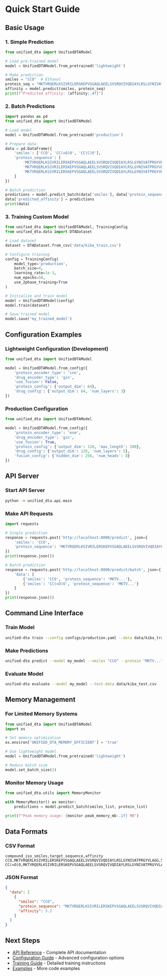 # Quick Start Guide

## Basic Usage

### 1. Simple Prediction

```python
from unified_dta import UnifiedDTAModel

# Load pre-trained model
model = UnifiedDTAModel.from_pretrained('lightweight')

# Make prediction
smiles = "CCO"  # Ethanol
protein_seq = "MKTVRQERLKSIVRILERSKEPVSGAQLAEELSVSRQVIVQDIAYLRSLGYNIVATPRGYVLAGG"
affinity = model.predict(smiles, protein_seq)
print(f"Predicted affinity: {affinity:.4f}")
```

### 2. Batch Predictions

```python
import pandas as pd
from unified_dta import UnifiedDTAModel

# Load model
model = UnifiedDTAModel.from_pretrained('production')

# Prepare data
data = pd.DataFrame({
    'smiles': ['CCO', 'CC(=O)O', 'CC(C)O'],
    'protein_sequence': [
        'MKTVRQERLKSIVRILERSKEPVSGAQLAEELSVSRQVIVQDIAYLRSLGYNIVATPRGYVLAGG',
        'MKTVRQERLKSIVRILERSKEPVSGAQLAEELSVSRQVIVQDIAYLRSLGYNIVATPRGYVLAGG',
        'MKTVRQERLKSIVRILERSKEPVSGAQLAEELSVSRQVIVQDIAYLRSLGYNIVATPRGYVLAGG'
    ]
})

# Batch prediction
predictions = model.predict_batch(data['smiles'], data['protein_sequence'])
data['predicted_affinity'] = predictions
print(data)
```

### 3. Training Custom Model

```python
from unified_dta import UnifiedDTAModel, TrainingConfig
from unified_dta.data import DTADataset

# Load dataset
dataset = DTADataset.from_csv('data/kiba_train.csv')

# Configure training
config = TrainingConfig(
    model_type='production',
    batch_size=4,
    learning_rate=1e-3,
    num_epochs=50,
    use_2phase_training=True
)

# Initialize and train model
model = UnifiedDTAModel(config)
model.train(dataset)

# Save trained model
model.save('my_trained_model')
```

## Configuration Examples

### Lightweight Configuration (Development)
```python
from unified_dta import UnifiedDTAModel

model = UnifiedDTAModel.from_config({
    'protein_encoder_type': 'cnn',
    'drug_encoder_type': 'gin',
    'use_fusion': False,
    'protein_config': {'output_dim': 64},
    'drug_config': {'output_dim': 64, 'num_layers': 3}
})
```

### Production Configuration
```python
from unified_dta import UnifiedDTAModel

model = UnifiedDTAModel.from_config({
    'protein_encoder_type': 'esm',
    'drug_encoder_type': 'gin',
    'use_fusion': True,
    'protein_config': {'output_dim': 128, 'max_length': 200},
    'drug_config': {'output_dim': 128, 'num_layers': 5},
    'fusion_config': {'hidden_dim': 256, 'num_heads': 8}
})
```

## API Server

### Start API Server
```bash
python -m unified_dta.api.main
```

### Make API Requests
```python
import requests

# Single prediction
response = requests.post('http://localhost:8000/predict', json={
    'smiles': 'CCO',
    'protein_sequence': 'MKTVRQERLKSIVRILERSKEPVSGAQLAEELSVSRQVIVQDIAYLRSLGYNIVATPRGYVLAGG'
})
print(response.json())

# Batch prediction
response = requests.post('http://localhost:8000/predict/batch', json={
    'data': [
        {'smiles': 'CCO', 'protein_sequence': 'MKTV...'},
        {'smiles': 'CC(=O)O', 'protein_sequence': 'MKTV...'}
    ]
})
print(response.json())
```

## Command Line Interface

### Train Model
```bash
unified-dta train --config configs/production.yaml --data data/kiba_train.csv
```

### Make Predictions
```bash
unified-dta predict --model my_model --smiles "CCO" --protein "MKTV..."
```

### Evaluate Model
```bash
unified-dta evaluate --model my_model --test-data data/kiba_test.csv
```

## Memory Management

### For Limited Memory Systems
```python
from unified_dta import UnifiedDTAModel
import os

# Set memory optimization
os.environ['UNIFIED_DTA_MEMORY_EFFICIENT'] = 'true'

# Use lightweight model
model = UnifiedDTAModel.from_pretrained('lightweight')

# Reduce batch size
model.set_batch_size(2)
```

### Monitor Memory Usage
```python
from unified_dta.utils import MemoryMonitor

with MemoryMonitor() as monitor:
    predictions = model.predict_batch(smiles_list, protein_list)
    
print(f"Peak memory usage: {monitor.peak_memory_mb:.1f} MB")
```

## Data Formats

### CSV Format
```csv
compound_iso_smiles,target_sequence,affinity
CCO,MKTVRQERLKSIVRILERSKEPVSGAQLAEELSVSRQVIVQDIAYLRSLGYNIVATPRGYVLAGG,5.2
CC(=O)O,MKTVRQERLKSIVRILERSKEPVSGAQLAEELSVSRQVIVQDIAYLRSLGYNIVATPRGYVLAGG,4.8
```

### JSON Format
```json
{
  "data": [
    {
      "smiles": "CCO",
      "protein_sequence": "MKTVRQERLKSIVRILERSKEPVSGAQLAEELSVSRQVIVQDIAYLRSLGYNIVATPRGYVLAGG",
      "affinity": 5.2
    }
  ]
}
```

## Next Steps

- [API Reference](api/README.md) - Complete API documentation
- [Configuration Guide](configuration.md) - Advanced configuration options
- [Training Guide](training.md) - Detailed training instructions
- [Examples](../examples/README.md) - More code examples